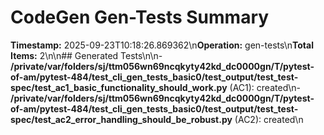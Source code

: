 # CodeGen Gen-Tests Summary

**Timestamp:** 2025-09-23T10:18:26.869362\n**Operation:** gen-tests\n**Total Items:** 2\n\n## Generated Tests\n\n- **/private/var/folders/sj/ttm056wn69ncqkyty42kd_dc0000gn/T/pytest-of-am/pytest-484/test_cli_gen_tests_basic0/test_output/test_test-spec/test_ac1_basic_functionality_should_work.py** (AC1): created\n- **/private/var/folders/sj/ttm056wn69ncqkyty42kd_dc0000gn/T/pytest-of-am/pytest-484/test_cli_gen_tests_basic0/test_output/test_test-spec/test_ac2_error_handling_should_be_robust.py** (AC2): created\n